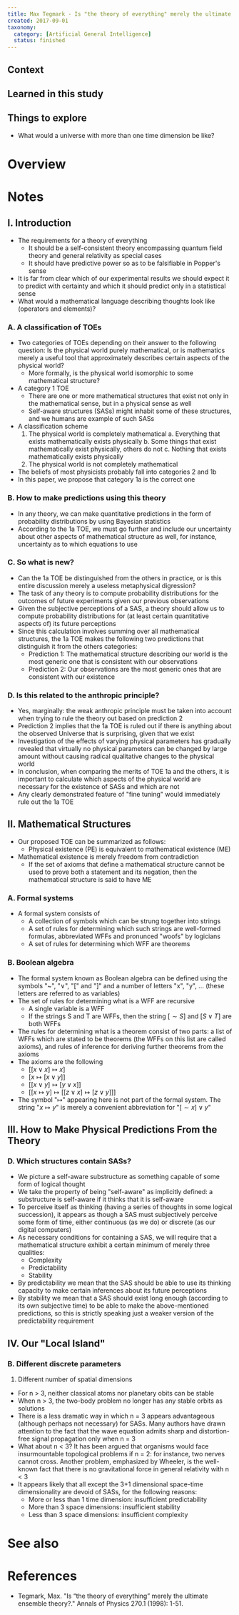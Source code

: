```yaml
---
title: Max Tegmark - Is "the theory of everything" merely the ultimate ensemble theory? (1998)
created: 2017-09-01
taxonomy:
  category: [Artificial General Intelligence]
  status: finished
---
```


## Context

## Learned in this study

## Things to explore
* What would a universe with more than one time dimension be like?

# Overview

# Notes
## I. Introduction
* The requirements for a theory of everything
	* It should be a self-consistent theory encompassing quantum field theory and general relativity as special cases
	* It should have predictive power so as to be falsifiable in Popper's sense
* It is far from clear which of our experimental results we should expect it to predict with certainty and which it should predict only in a statistical sense
* What would a mathematical language describing thoughts look like (operators and elements)?

### A. A classification of TOEs
* Two categories of TOEs depending on their answer to the following question: Is the physical world purely mathematical, or is mathematics merely a useful tool that approximately describes certain aspects of the physical world?
	* More formally, is the physical world isomorphic to some mathematical structure?
* A category 1 TOE
	* There are one or more mathematical structures that exist not only in the mathematical sense, but in a physical sense as well
	* Self-aware structures (SASs) might inhabit some of these structures, and we humans are example of such SASs
* A classification scheme
	1. The physical world is completely mathematical
		a. Everything that exists mathematically exists physically
		b. Some things that exist mathematically exist physically, others do not
		c. Nothing that exists mathematically exists physically
	2. The physical world is not completely mathematical
* The beliefs of most physicists probably fall into categories 2 and 1b
* In this paper, we propose that category 1a is the correct one

### B. How to make predictions using this theory
* In any theory, we can make quantitative predictions in the form of probability distributions by using Bayesian statistics
* According to the 1a TOE, we must go further and include our uncertainty about other aspects of mathematical structure as well, for instance, uncertainty as to which equations to use

### C. So what is new?
* Can the 1a TOE be distinguished from the others in practice, or is this entire discussion merely a useless metaphysical digression?
* The task of any theory is to compute probability distributions for the outcomes of future experiments given our previous observations
* Given the subjective perceptions of a SAS, a theory should allow us to compute probability distributions for (at least certain quantitative aspects of) its future perceptions
* Since this calculation involves summing over all mathematical structures, the 1a TOE makes the following two predictions that distinguish it from the others categories:
	* Prediction 1: The mathematical structure describing our world is the most generic one that is consistent with our observations
	* Prediction 2: Our observations are the most generic ones that are consistent with our existence

### D. Is this related to the anthropic principle?
* Yes, marginally: the weak anthropic principle must be taken into account when trying to rule the theory out based on prediction 2
* Prediction 2 implies that the 1a TOE is ruled out if there is anything about the observed Universe that is surprising, given that we exist
* Investigation of the effects of varying physical parameters has gradually revealed that virtually no physical parameters can be changed by large amount without causing radical qualitative changes to the physical world
* In conclusion, when comparing the merits of TOE 1a and the others, it is important to calculate which aspects of the physical world are necessary for the existence of SASs and which are not
* Any clearly demonstrated feature of "fine tuning" would immediately rule out the 1a TOE

## II. Mathematical Structures
* Our proposed TOE can be summarized as follows:
	* Physical existence (PE) is equivalent to mathematical existence (ME)
* Mathematical existence is merely freedom from contradiction
	* If the set of axioms that define a mathematical structure cannot be used to prove both a statement and its negation, then the mathematical structure is said to have ME

### A. Formal systems
* A formal system consists of
	* A collection of symbols which can be strung together into strings
	* A set of rules for determining which such strings are well-formed formulas, abbreviated WFFs and pronunced "woofs" by logicians
	* A set of rules for determining which WFF are theorems

### B. Boolean algebra
* The formal system known as Boolean algebra can be defined using the symbols "~", "$\vee$", "[" and "]" and a number of letters "x", "y", ... (these letters are referred to as variables)
* The set of rules for determining what is a WFF are recursive
	* A single variable is a WFF
	* If the strings S and T are WFFs, then the string $[\sim S]$ and $[S \vee T]$ are both WFFs
* The rules for determining what is a theorem consist of two parts: a list of WFFs which are stated to be theorems (the WFFs on this list are called axioms), and rules of inference for deriving further theorems from the axioms
* The axioms are the following
	* $[[x \vee x] \mapsto x]$
	* $[x \mapsto [x \vee y]]$
	* $[[x \vee y] \mapsto [y \vee x]]$
	* $[[x \mapsto y] \mapsto [[z \vee x] \mapsto [z \vee y]]]$
* The symbol "$\mapsto$" appearing here is not part of the formal system. The string "$x \mapsto y$" is merely a convenient abbreviation for "$[\sim x] \vee y$"

## III. How to Make Physical Predictions From the Theory
### D. Which structures contain SASs?
* We picture a self-aware substructure as something capable of some form of logical thought
* We take the property of being "self-aware" as implicitly defined: a substructure is self-aware if it thinks that it is self-aware
* To perceive itself as thinking (having a series of thoughts in some logical succession), it appears as though a SAS must subjectively perceive some form of time, either continuous (as we do) or discrete (as our digital computers)
* As necessary conditions for containing a SAS, we will require that a mathematical structure exhibit a certain minimum of merely three qualities:
	* Complexity
	* Predictability
	* Stability
* By predictability we mean that the SAS should be able to use its thinking capacity to make certain inferences about its future perceptions
* By stability we mean that a SAS should exist long enough (according to its own subjective time) to be able to make the above-mentioned predictions, so this is strictly speaking just a weaker version of the predictability requirement

## IV. Our "Local Island"
### B. Different discrete parameters
1. Different number of spatial dimensions
* For n > 3, neither classical atoms nor planetary obits can be stable
* When n > 3, the two-body problem no longer has any stable orbits as solutions
* There is a less dramatic way in which n = 3 appears advantageous (although perhaps not necessary) for SASs. Many authors have drawn attention to the fact that the wave equation admits sharp and distortion-free signal propagation only when n = 3
* What about n < 3? It has been argued that organisms would face insurmountable topological problems if n = 2: for instance, two nerves cannot cross. Another problem, emphasized by Wheeler, is the well-known fact that there is no gravitational force in general relativity with n < 3
* It appears likely that all except the 3+1 dimensional space-time dimensionality are devoid of SASs, for the following reasons:
	* More or less than 1 time dimension: insufficient predictability
	* More than 3 space dimensions: insufficient stability
	* Less than 3 space dimensions: insufficient complexity

# See also

# References
* Tegmark, Max. "Is “the theory of everything” merely the ultimate ensemble theory?." Annals of Physics 270.1 (1998): 1-51.